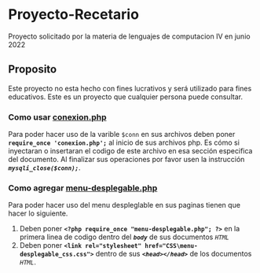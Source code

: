 # Proyecto-Recetario
 Proyecto solicitado por la materia de lenguajes de computacion IV en junio 2022
##  Proposito
 Este proyecto no esta hecho con fines lucrativos y será utilizado para fines educativos.
 Este es un proyecto que cualquier persona puede consultar.

### Como usar [conexion.php](conexion.php)
Para poder hacer uso de la varible ` $conn ` en sus archivos deben poner **` require_once 'conexion.php'; `** al inicio de sus archivos php. Es cómo si inyectaran o insertaran el codigo de este archivo en esa sección especifica del documento.
Al finalizar sus operaciones por favor usen la instrucción ***` mysqli_close($conn); `***.

### Como agregar [menu-desplegable.php](menu-desplegable.php)
Para poder hacer uso del menu despleglable en sus paginas tienen que hacer lo siguiente.
1. Deben poner **` <?php require_once "menu-desplegable.php"; ?> `** en la primera linea de codigo dentro del ***`body`*** de sus documentos *`HTML`*
2. Deben poner **` <link rel="stylesheet" href="CSS\menu-desplegable_css.css"> `** dentro de sus ***` <head></head> `*** de los documentos *`HTML`*.
